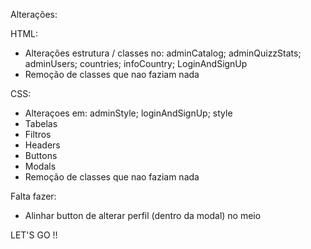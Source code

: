 Alterações:

HTML:
- Alterações estrutura / classes no: adminCatalog; adminQuizzStats; adminUsers; countries; infoCountry; LoginAndSignUp
- Remoção de classes que nao faziam nada

CSS:

- Alteraçoes em: adminStyle; loginAndSignUp; style
- Tabelas
- Filtros
- Headers 
- Buttons
- Modals
- Remoção de classes que nao faziam nada

Falta fazer:
- Alinhar button de alterar perfil (dentro da modal) no meio

LET'S GO !!